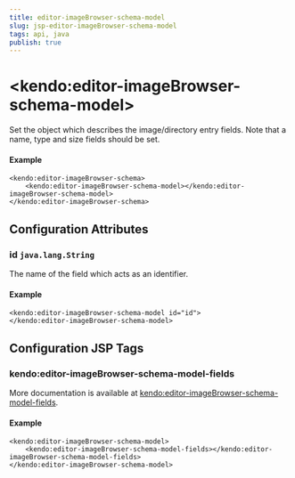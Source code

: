 ```yaml
---
title: editor-imageBrowser-schema-model
slug: jsp-editor-imageBrowser-schema-model
tags: api, java
publish: true
---
```


# \<kendo:editor-imageBrowser-schema-model\>

Set the object which describes the image/directory entry fields. Note that a name, type and size fields should be set.

#### Example
    <kendo:editor-imageBrowser-schema>
        <kendo:editor-imageBrowser-schema-model></kendo:editor-imageBrowser-schema-model>
    </kendo:editor-imageBrowser-schema>

## Configuration Attributes

### id `java.lang.String`

The name of the field which acts as an identifier.

#### Example
    <kendo:editor-imageBrowser-schema-model id="id">
    </kendo:editor-imageBrowser-schema-model>


##  Configuration JSP Tags

### kendo:editor-imageBrowser-schema-model-fields



More documentation is available at [kendo:editor-imageBrowser-schema-model-fields](/api/wrappers/jsp/editor/imagebrowser-schema-model-fields).

#### Example

    <kendo:editor-imageBrowser-schema-model>
        <kendo:editor-imageBrowser-schema-model-fields></kendo:editor-imageBrowser-schema-model-fields>
    </kendo:editor-imageBrowser-schema-model>

